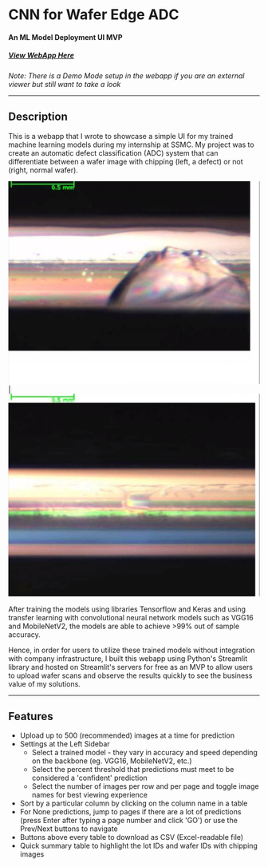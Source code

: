 # CNN for Wafer Edge ADC
#### An ML Model Deployment UI MVP
##### [View WebApp Here](https://share.streamlit.io/zhermin/ssmc "My Machine Learning WebApp")
*Note: There is a Demo Mode setup in the webapp if you are an external viewer but still want to take a look*  

---

## Description

This is a webapp that I wrote to showcase a simple UI for my trained machine learning models during my internship at SSMC. My project was to create an automatic defect classification (ADC) system that can differentiate between a wafer image with chipping (left, a defect) or not (right, normal wafer). 

![Chipping Image](demo/FAB1_BESUK666_1_SUK666-16H2_91_1_20210728052910_000.jpg "Chipping Image") | ![Non-Chipping Image](demo/FAB1_BESUK880_1_SUK880-02B4_207_1_20210717210711_000.jpg "Non-Chipping Image")

After training the models using libraries Tensorflow and Keras and using transfer learning with convolutional neural network models such as VGG16 and MobileNetV2, the models are able to achieve >99% out of sample accuracy. 

Hence, in order for users to utilize these trained models without integration with company infrastructure, I built this webapp using Python's Streamlit library and hosted on Streamlit's servers for free as an MVP to allow users to upload wafer scans and observe the results quickly to see the business value of my solutions. 

---

## Features

* Upload up to 500 (recommended) images at a time for prediction
* Settings at the Left Sidebar
    * Select a trained model - they vary in accuracy and speed depending on the backbone (eg. VGG16, MobileNetV2, etc.)
    * Select the percent threshold that predictions must meet to be considered a 'confident' prediction
    * Select the number of images per row and per page and toggle image names for best viewing experience
* Sort by a particular column by clicking on the column name in a table
* For None predictions, jump to pages if there are a lot of predictions (press Enter after typing a page number and click 'GO') or use the Prev/Next buttons to navigate
* Buttons above every table to download as CSV (Excel-readable file)
* Quick summary table to highlight the lot IDs and wafer IDs with chipping images